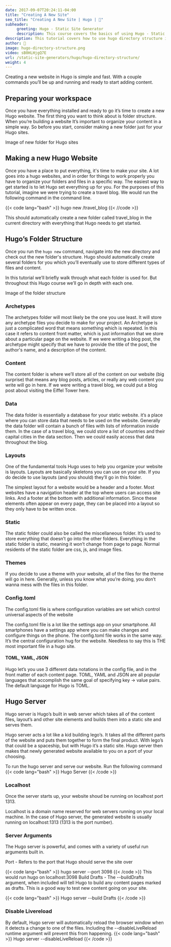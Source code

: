 ```yaml
---
date: 2017-09-07T20:24:11-04:00
title: "Creating A New Site"
seo_title: "Creating A New Site | Hugo | 🦒"
subheader:
     greeting: Hugo - Static Site Generator
     description: This course covers the basics of using Hugo - Static Site Generator. Work your way through the articles and we'll teach you everything you need to know to create a professional and scalable website or blog!
description: This tutorial covers how to use hugo directory structure in Hugo -  Static Site Generator.
author: 🦒
image: hugo-directory-structure.png
video: sB0HLHjgQ7E
url: /static-site-generators/hugo/hugo-directory-structure/
weight: 4
---
```

Creating a new website in Hugo is simple and fast. With a couple commands you’ll be up and running and ready to start adding content.
## Preparing your workspace
Once you have everything installed and ready to go it’s time to create a new Hugo website. The first thing you want to think about is folder structure. When you’re building a website It’s important to organize your content in a simple way. So before you start, consider making a new folder just for your Hugo sites.

Image of new folder for Hugo sites
## Making a new Hugo Website
Once you have a place to put everything, it's time to make your site. A lot goes into a hugo websites, and in order for things to work properly you have to organize your folders and files in a  specific way. The easiest way to get started is to let Hugo set everything up for you. For the purposes of this tutorial, imagine we were trying to create a travel blog. We would run the following command in the command line.

{{< code lang="bash" >}}
hugo new /travel_blog
{{< //code >}}

This should automatically create a new folder called travel_blog in the current directory with everything that Hugo needs to get started.
## Hugo’s Folder Structure
Once you run the ```hugo new``` command, navigate into the new directory and check out the new folder's structure. Hugo should automatically create several folders for you which you’ll eventually use to store different types of files and content.

In this tutorial we’ll briefly walk through what each folder is used for. But throughout this Hugo course we’ll go in depth with each one.

Image of the folder structure
### Archetypes
The archetypes folder will most likely be the one you use least. It will store any archetype files you decide to make for your project. An Archetype is just a complicated word that means something which is repeated. In this case it refers to content front matter, which is just information that we store about a particular page on the website. If we were writing a blog post, the archetype might specify that we have to provide the title of the post, the author's name, and a description of the content.
### Content
The content folder is where we’ll store all of the content on our website (big surprise) that means any blog posts, articles, or really any web content you write will go in here. If we were writing a travel blog, we could put a blog post about visiting the Eiffel Tower here.
### Data
The data folder is essentially a database for your static website. it’s a place where you can store data that needs to be used on the website. Generally the data folder will contain a bunch of files with lists of information inside them. In the case of a travel blog, we could store a list of countries and their capital cities in the data section. Then we could easily access that data throughout the blog.
### Layouts
One of the fundamental tools Hugo uses to help you organize your website is layouts. Layouts are basically skeletons you can use on your site. If you do decide to use layouts (and you should) they’ll go in this folder.

The simplest layout for a website would be a header and a footer. Most websites have a navigation header at the top where users can access site links. And a footer at the bottom with additional information. Since these elements often appear on every page, they can be placed into a layout so they only have to be written once.
### Static
The static folder could also be called the miscellaneous folder. It’s used to store everything that doesn’t go into the other folders. Everything in the static folder is static, meaning it won’t change from page to page. Normal residents of the static folder are css, js, and image files.
### Themes
If you decide to use a theme with your website, all of the files for the theme will go in here. Generally, unless you know what you’re doing, you don’t wanna mess with the files in this folder.
### Config.toml
The config.toml file is where configuration variables are set which control universal aspects of the website

The config.toml file is a lot like the settings app on your smartphone. All smartphones have a settings app where you can make changes and configure things on the phone. The config.toml file works in the same way. It’s the central configuration hug for the website. Needless to say this is THE most important file in a hugo site.

#### TOML, YAML, JSON

Hugo let’s you use 3 different data notations in the config file,  and in the front matter of each content page. TOML, YAML and JSON are all popular languages that accomplish the same goal of specifying key -> value pairs. The default language for Hugo is TOML.
## Hugo Server
Hugo server is Hugo’s built in web server which takes all of the content files, layout’s and other site elements and builds them into a static site and serves them.

Hugo server acts a lot like a kid building lego’s. It takes all the different parts of the website and puts them together to form the final product. With lego’s that could be a spaceship, but with Hugo it’s a static site. Hugo server then makes that newly generated website available to you on a port of your choosing.

To run the hugo server and serve our website. Run the following command
{{< code lang="bash" >}}
Hugo Server
{{< /code >}}
### Localhost
Once the server starts up, your website shoud be running on localhost port 1313.

Localhost is a domain name reserved for web servers running on your local machine. In the case of Hugo server, the generated website is usually running on localhost:1313 (1313 is the port number).
### Server Arguments
The Hugo server is powerful, and comes with a variety of useful run arguments built in.

Port - Refers to the port that Hugo should serve the site over

{{< code lang="bash" >}}
hugo server --port 3098
{{< /code >}}
This would run hugo on localhost:3098
Build Drafts - The --buildDrafts argument, when included will tell Hugo to build any content pages marked as drafts. This is a good way to test new content going on your site.

{{< code lang="bash" >}}
Hugo server --build Drafts
{{< /code >}}

### Disable Livereload


By default, Hugo server will automatically reload the browser window when it detects a change to one of the files. Including the --disableLiveReload runtime argument will prevent this from happening.
{{< code lang="bash" >}}
Hugo server --disableLiveReload
{{< /code >}}